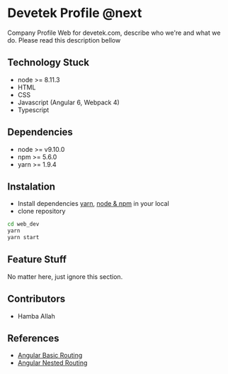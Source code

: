 # Devetek Profile @next

Company Profile Web for devetek.com, describe who we're and what we do. Please read this description bellow

## Technology Stuck

- node >= 8.11.3
- HTML
- CSS
- Javascript (Angular 6, Webpack 4)
- Typescript

## Dependencies

- node >= v9.10.0
- npm >= 5.6.0
- yarn >= 1.9.4

## Instalation

- Install dependencies [yarn](https://yarnpkg.com/lang/en/docs/install/), [node & npm](https://github.com/creationix/nvm#installation) in your local
- clone repository

```sh
cd web_dev
yarn
yarn start
```

## Feature Stuff

No matter here, just ignore this section.

## Contributors

- Hamba Allah

## References

- [Angular Basic Routing](https://blog.angular-university.io/angular2-router/)
- [Angular Nested Routing](https://blog.angular-university.io/angular-2-router-nested-routes-and-nested-auxiliary-routes-build-a-menu-navigation-system/)
